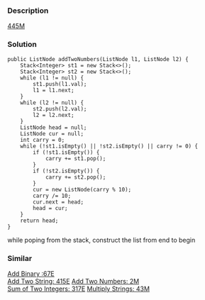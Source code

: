 ### Description
[445M](https://leetcode.com/problems/add-two-numbers-ii/description/)   

### Solution

    public ListNode addTwoNumbers(ListNode l1, ListNode l2) {
        Stack<Integer> st1 = new Stack<>();
        Stack<Integer> st2 = new Stack<>();
        while (l1 != null) {
            st1.push(l1.val);
            l1 = l1.next;
        }
        while (l2 != null) {
            st2.push(l2.val);
            l2 = l2.next;
        }
        ListNode head = null;
        ListNode cur = null;
        int carry = 0;
        while (!st1.isEmpty() || !st2.isEmpty() || carry != 0) {
            if (!st1.isEmpty()) {
                carry += st1.pop();
            }
            if (!st2.isEmpty()) {
                carry += st2.pop();
            }
            cur = new ListNode(carry % 10);
            carry /= 10;
            cur.next = head;
            head = cur;
        }
        return head;
    }

while poping from the stack, construct the list from end to begin

### Similar
[Add Binary :67E](https://leetcode.com/problems/add-binary/description/)  
[Add Two String: 415E](https://leetcode.com/problems/add-strings/description/)
[Add Two Numbers: 2M](https://leetcode.com/problems/add-two-numbers/description/)  
[Sum of Two Integers: 317E](https://leetcode.com/problems/sum-of-two-integers/description/)
[Multiply Strings: 43M](https://leetcode.com/problems/multiply-strings/description/)
